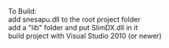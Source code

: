 To Build:\
add snesapu.dll to the root project folder\
add a "lib" folder and put SlimDX.dll in it\
build project with Visual Studio 2010 (or newer)
